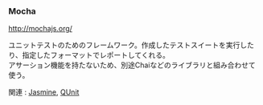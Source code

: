 ### Mocha
<http://mochajs.org/>

ユニットテストのためのフレームワーク。作成したテストスイートを実行したり、指定したフォーマットでレポートしてくれる。  
アサーション機能を持たないため、別途Chaiなどのライブラリと組み合わせて使う。

関連 : [Jasmine](http://jasmine.github.io/), [QUnit](https://qunitjs.com/)
